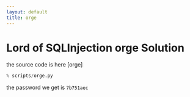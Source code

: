 ```yaml
---
layout: default
title: orge
---
```


# Lord of SQLInjection orge Solution

the source code is here [orge]
```python
% scripts/orge.py
```


the password we get is `7b751aec`
